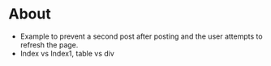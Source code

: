 ﻿# About

- Example to prevent a second post after posting and the user attempts to refresh the page.
- Index vs Index1, table vs div


